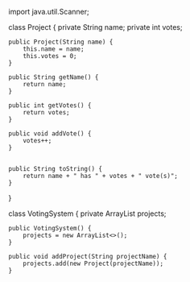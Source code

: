 import java.util.Scanner;

class Project {
    private String name;
    private int votes;

    public Project(String name) {
        this.name = name;
        this.votes = 0;
    }

    public String getName() {
        return name;
    }

    public int getVotes() {
        return votes;
    }

    public void addVote() {
        votes++;
    }

 
    public String toString() {
        return name + " has " + votes + " vote(s)";
    }
}


class VotingSystem {
    private ArrayList<Project> projects;

    public VotingSystem() {
        projects = new ArrayList<>();
    }

    public void addProject(String projectName) {
        projects.add(new Project(projectName));
    }
